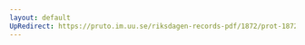 ```yaml
---
layout: default
UpRedirect: https://pruto.im.uu.se/riksdagen-records-pdf/1872/prot-1872--ak--315/prot-1872--ak--315_001.pdf
---
```

